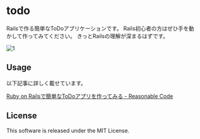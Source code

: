 # todo
Railsで作る簡単なToDoアプリケーションです。
Rails初心者の方はぜひ手を動かして作ってみてください。
きっとRailsの理解が深まるはずです。

![1](https://user-images.githubusercontent.com/31620041/51025312-05b9ff80-15cf-11e9-8812-ba337415c49f.png)

## Usage
以下記事に詳しく載せています。

[Ruby on Railsで簡単なToDoアプリを作ってみる - Reasonable Code](https://reasonable-code.com/rails-todo/)

## License
This software is released under the MIT License.
